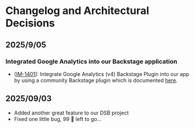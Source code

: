 # Changelog and Architectural Decisions

## 2025/9/05

### Integrated Google Analytics into our Backstage application
- [[IM-1401](https://jira.dsb.dk/browse/IN-1401)]: Integrate Google Analytics (v4) Backstage Plugin into our app by using a community Backstage plugin which is documented [here](https://github.com/backstage/community-plugins/blob/main/workspaces/analytics/plugins/analytics-module-ga4/README.md).

## 2025/09/03
- Added another great feature to our DSB project
- Fixed one little bug, 99 🐞 left to go...
